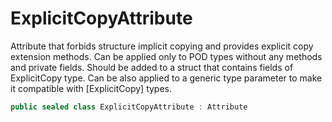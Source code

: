 # ExplicitCopyAttribute

Attribute that forbids structure implicit copying and provides explicit copy extension methods.
Can be applied only to POD types without any methods and private fields.
Should be added to a struct that contains fields of ExplicitCopy type.
Can be also applied to a generic type parameter to make it compatible with [ExplicitCopy] types.

```csharp
public sealed class ExplicitCopyAttribute : Attribute
```
